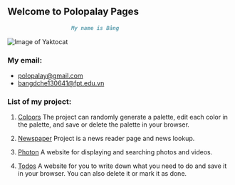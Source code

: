 ## Welcome to Polopalay Pages

```markdown
                    My name is Bằng
```


![Image of Yaktocat](https://polopalay.github.io/img/img24.jpg)


### My email:

- polopalay@gmail.com
- bangdche130641@fpt.edu.vn

### List of my project:

1. [Coloors](https://polopalay.github.io/coloors)
The project can randomly generate a palette, edit each color in the palette,
and save or delete the palette in your browser.

2. [Newspaper](https://polopalay.github.io/newspaper)
Project is a news reader page and news lookup.

3. [Photon](https://polopalay.github.io/photon)
A website for displaying and searching photos and videos.

4. [Todos](https://polopalay.github.io/todos)
A website for you to write down what you need to do and save it in your browser.
You can also delete it or mark it as done.


